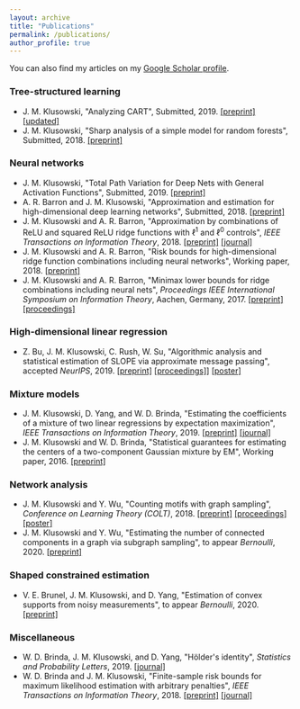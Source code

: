 ```yaml
---
layout: archive
title: "Publications"
permalink: /publications/
author_profile: true
---
```


You can also find my articles on my [Google Scholar profile](https://scholar.google.com/citations?user=4HkhCjsAAAAJ&hl=en).

### Tree-structured learning

* J. M. Klusowski, "Analyzing CART", Submitted, 2019. [[preprint]](https://arxiv.org/pdf/1906.10086.pdf) 
[[updated]](https://jasonklusowski.github.io/files/cart.pdf)
* J. M. Klusowski, "Sharp analysis of a simple model for random forests", Submitted, 2018. [[preprint]](https://arxiv.org/pdf/1805.02587.pdf)

### Neural networks

* J. M. Klusowski, "Total Path Variation for Deep Nets with General Activation Functions", Submitted, 2019. [[preprint]](https://jasonklusowski.github.io/files/DeepNetApproximationGeneral.pdf)
* A. R. Barron and J. M. Klusowski, "Approximation and estimation for high-dimensional deep learning networks", Submitted, 2018. [[preprint]](https://arxiv.org/pdf/1809.03090.pdf)
* J. M. Klusowski and A. R. Barron, "Approximation by combinations of ReLU and squared ReLU ridge functions with $\ell^1$ and $\ell^0$ controls", _IEEE Transactions on Information Theory_, 2018. [[preprint]](https://arxiv.org/pdf/1607.07819.pdf) [[journal]](https://ieeexplore.ieee.org/document/8485650)
* J. M. Klusowski and A. R. Barron, "Risk bounds for high-dimensional ridge function combinations including neural networks", Working paper, 2018. [[preprint]](https://arxiv.org/pdf/1607.01434.pdf)
* J. M. Klusowski and A. R. Barron, "Minimax lower bounds for ridge combinations including neural nets", _Proceedings IEEE International Symposium on Information Theory_, Aachen, Germany, 2017. [[preprint]](https://arxiv.org/pdf/1702.02828.pdf) [[proceedings]](http://ieeexplore.ieee.org/document/8006754/)

### High-dimensional linear regression

* Z. Bu, J. M. Klusowski, C. Rush, W. Su, "Algorithmic analysis and statistical estimation of SLOPE via approximate message passing", accepted _NeurIPS_, 2019. [[preprint]](https://arxiv.org/pdf/1907.07502.pdf) [[proceedings]](http://papers.neurips.cc/paper/9134-algorithmic-analysis-and-statistical-estimation-of-slope-via-approximate-message-passing)] [[poster]](https://jasonklusowski.github.io/files/SLOPEAMP_poster.pdf)

### Mixture models

* J. M. Klusowski, D. Yang, and W. D. Brinda, "Estimating the coefficients of a mixture of two linear regressions by expectation maximization", _IEEE Transactions on Information Theory_, 2019. [[preprint]](https://arxiv.org/pdf/1704.08231.pdf) [[journal]](https://ieeexplore.ieee.org/document/8606170)
* J. M. Klusowski and W. D. Brinda, "Statistical guarantees for estimating the centers of a two-component Gaussian mixture by EM", Working paper, 2016. [[preprint]](http://arxiv.org/pdf/1608.02280.pdf)

### Network analysis

* J. M. Klusowski and Y. Wu, "Counting motifs with graph sampling", _Conference on Learning Theory (COLT)_, 2018. [[preprint]](https://arxiv.org/pdf/1802.07773.pdf) [[proceedings]](http://proceedings.mlr.press/v75/klusowski18a/klusowski18a.pdf) [[poster]](https://jasonklusowski.github.io/files/poster.pdf)
* J. M. Klusowski and Y. Wu, "Estimating the number of connected components in a graph via subgraph sampling", to appear _Bernoulli_, 2020. [[preprint]](https://arxiv.org/pdf/1801.04339.pdf)

### Shaped constrained estimation

* V. E. Brunel, J. M. Klusowski, and D. Yang, "Estimation of convex supports from noisy measurements", to appear _Bernoulli_, 2020. [[preprint]](https://arxiv.org/pdf/1804.09879.pdf)

### Miscellaneous

* W. D. Brinda, J. M. Klusowski, and D. Yang, "Hölder's identity", _Statistics and Probability Letters_, 2019. [[journal]](https://www.sciencedirect.com/science/article/pii/S0167715219300148)
* W. D. Brinda and J. M. Klusowski, "Finite-sample risk bounds for maximum likelihood estimation with arbitrary penalties", _IEEE Transactions on Information Theory_, 2018. [[preprint]](https://arxiv.org/pdf/1712.10087.pdf) [[journal]](http://ieeexplore.ieee.org/document/8245843/)
